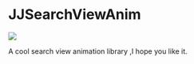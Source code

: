 JJSearchViewAnim
============================
![](http://ww1.sinaimg.cn/mw690/7ef01fcagw1f2kefqi8ekj205s05s749.jpg)

A cool search view animation library ,I hope you like it.


